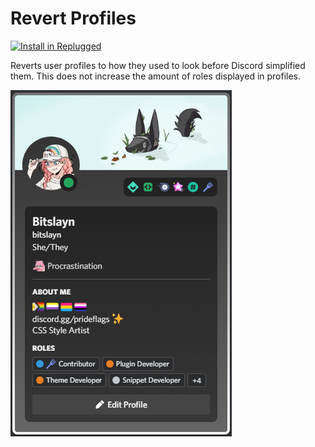 # Revert Profiles
[![Install in Replugged](https://img.shields.io/badge/-Install%20in%20Replugged-blue?style=for-the-badge&logo=none)](https://replugged.dev/install?identifier=btw.bitslayn.revertProfiles)

Reverts user profiles to how they used to look before Discord simplified them. This does not increase the amount of roles displayed in profiles.

![Theme Image](https://raw.githubusercontent.com/Bitslayn/RepluggedAddons/main/themes/btw.bitslayn.revertProfiles/images/thumb.png)
